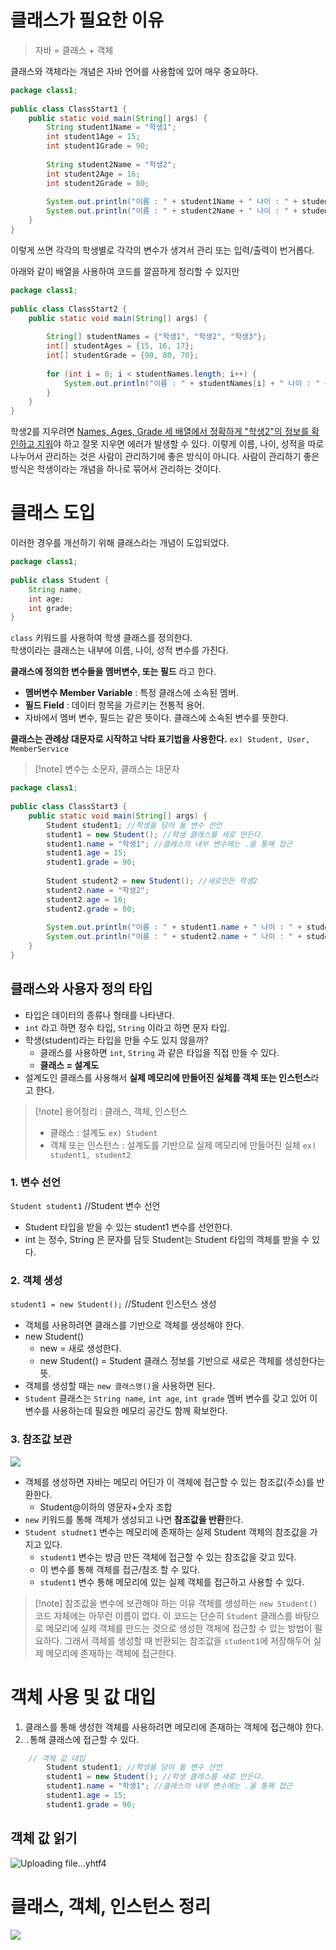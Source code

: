 # 클래스가 필요한 이유
> 자바 = 클래스 + 객체

클래스와 객체라는 개념은 자바 언어를 사용함에 있어 매우 중요하다.

```java
package class1;  
  
public class ClassStart1 {  
    public static void main(String[] args) {  
        String student1Name = "학생1";  
        int student1Age = 15;  
        int student1Grade = 90;  
  
        String student2Name = "학생2";  
        int student2Age = 16;  
        int student2Grade = 80;  
  
        System.out.println("이름 : " + student1Name + " 나이 : " + student1Age + " 성적 : " + student1Grade);  
        System.out.println("이름 : " + student2Name + " 나이 : " + student2Age + " 성적 : " + student2Grade);  
    }  
}
```

이렇게 쓰면 각각의 학생별로 각각의 변수가 생겨서 관리 또는 입력/출력이 번거롭다.

아래와 같이 배열을 사용하여 코드를 깔끔하게 정리할 수 있지만
```java
package class1;  
  
public class ClassStart2 {  
    public static void main(String[] args) {  
  
        String[] studentNames = {"학생1", "학생2", "학생3"};  
        int[] studentAges = {15, 16, 17};  
        int[] studentGrade = {90, 80, 70};  
  
        for (int i = 0; i < studentNames.length; i++) {  
            System.out.println("이름 : " + studentNames[i] + " 나이 : " + studentAges[i] + " 성적 : " + studentGrade[i]);  
        }  
    }  
}
```
학생2를 지우려면 <u>Names, Ages, Grade 세 배열에서 정확하게 "학생2"의 정보를 확인하고 지워</u>야 하고 잘못 지우면 에러가 발생할 수 있다. 이렇게 이름, 나이, 성적을 따로 나누어서 관리하는 것은 사람이 관리하기에 좋은 방식이 아니다. 사람이 관리하기 좋은 방식은 학생이라는 개념을 하나로 묶어서 관리하는 것이다.

# 클래스 도입
이러한 경우를 개선하기 위해 클래스라는 개념이 도입되었다.

```java
package class1;  
  
public class Student {  
    String name;  
    int age;  
    int grade;  
}
```

`class` 키워드를 사용하여 학생 클래스를 정의한다. <br>
학생이라는 클래스는 내부에 이름, 나이, 성적 변수를 가진다.

**클래스에 정의한 변수들을 멤버변수, 또는 필드** 라고 한다.
- **멤버변수 Member Variable** : 특정 클래스에 소속된 멤버.
- **필드 Field** : 데이터 항목을 가르키는 전통적 용어.
- 자바에서 멤버 변수, 필드는 같은 뜻이다. 클래스에 소속된 변수를 뜻한다.

**클래스는 관례상 대문자로 시작하고 낙타 표기법을 사용한다.**
`ex) Student, User, MemberService`

>[!note] 변수는 소문자, 클래스는 대문자

```java
package class1;  
  
public class ClassStart3 {  
    public static void main(String[] args) {  
        Student student1; //학생을 담아 둘 변수 선언  
        student1 = new Student(); //학생 클래스를 새로 만든다.  
        student1.name = "학생1"; //클래스의 내부 변수에는 .을 통해 접근  
        student1.age = 15;  
        student1.grade = 90;  
  
        Student student2 = new Student(); //새로만든 학생2  
        student2.name = "학생2";  
        student2.age = 16;  
        student2.grade = 80;  
  
        System.out.println("이름 : " + student1.name + " 나이 : " + student1.age + " 성적 : " + student1.grade);  
        System.out.println("이름 : " + student2.name + " 나이 : " + student2.age + " 성적 : " + student2.grade);  
    }  
}
```

## 클래스와 사용자 정의 타입
- 타입은 데이터의 종류나 형태를 나타낸다.
- `int` 라고 하면 정수 타입, `String` 이라고 하면 문자 타입.
- 학생(student)라는 타입을 만들 수도 있지 않을까?
	- 클래스를 사용하면 `int`, `String` 과 같은 타입을 직접 만들 수 있다.
	- **클래스 = 설계도**
- 설계도인 클래스를 사용해서 **실제 메모리에 만들어진 실체를 객체 또는 인스턴스**라고 한다.

>[!note] 용어정리 : 클래스, 객체, 인스턴스
> - 클래스 : 설계도 `ex) Student`
> - 객체 또는 인스턴스 : 설계도를 기반으로 실제 메모리에 만들어진 실체 `ex) student1, student2`

### 1. 변수 선언
`Student student1` //Student 변수 선언
- Student 타입을 받을 수 있는 student1 변수를 선언한다.
- int 는 정수, String 은 문자를 담듯 Student는 Student 타입의 객체를 받을 수 있다.

### 2. 객체 생성
`student1 = new Student();` //Student 인스턴스 생성
- 객체를 사용하려면 클래스를 기반으로 객체를 생성해야 한다.
- new Student() 
	- new = 새로 생성한다.
	- new Student() = Student 클래스 정보를 기반으로 새로은 객체를 생성한다는 뜻.
- 객체를 생성할 때는 `new 클래스명()`을 사용하면 된다.
- `Student` 클래스는 `String name`, `int age`, `int grade` 멤버 변수를 갖고 있어 이 변수를 사용하는데 필요한 메모리 공간도 함께 확보한다.

### 3. 참조값 보관
![](https://i.imgur.com/TPnv16n.png)

- 객체를 생성하면 자바는 메모리 어딘가 이 객체에 접근할 수 있는 참조값(주소)를 반환한다.
	- Student@이하의 영문자+숫자 조합
- `new` 키워드를 통해 객체가 생성되고 나면 **참조값을 반환**한다.
- `Student studnet1` 변수는 메모리에 존재하는 실제 Student 객체의 참조값을 가지고 있다.
	- `student1` 변수는 방금 만든 객체에 접근할 수 있는 참조값을 갖고 있다.
	- 이 변수를 통해 객체를 접근/참조 할 수 있다.
	- `student1` 변수 통해 메모리에 있는 실제 객체를 접근하고 사용할 수 있다. 

>[!note] 참조값을 변수에 보관해야 하는 이유
>객체를 생성하는 `new Student()` 코드 자체에는 아무런 이름이 없다. 이 코드는 단순히 `Student` 클래스를 바탕으로 메모리에 실제 객체를 만드는 것으로 생성한 객체에 접근할 수 있는 방법이 필요하다. 그래서 객체를 생성할 때 반환되는 참조값을 `student1`에 저장해두어 실제 메모리에 존재하는 객체에 접근한다.


# 객체 사용 및 값 대입
1. 클래스를 통해 생성한 객체를 사용하려면 메모리에 존재하는 객체에 접근해야 한다.
 2. `.`통해 클래스에 접근할 수 있다.

```java
	// 객체 값 대입
        Student student1; //학생을 담아 둘 변수 선언  
        student1 = new Student(); //학생 클래스를 새로 만든다.  
        student1.name = "학생1"; //클래스의 내부 변수에는 .을 통해 접근  
        student1.age = 15;  
        student1.grade = 90;  
```

## 객체 값 읽기
![Uploading file...yhtf4]()

# 클래스, 객체, 인스턴스 정리
![](https://i.imgur.com/7CnCH6a.png)
